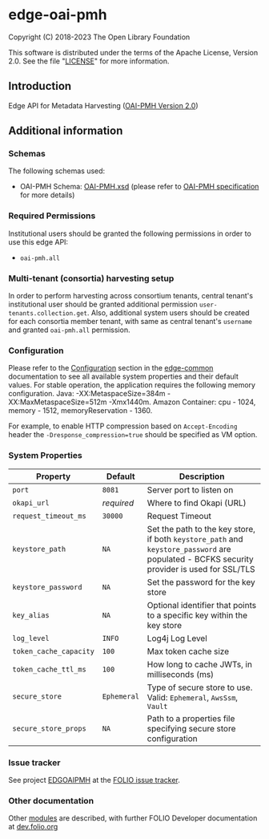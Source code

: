 # edge-oai-pmh

Copyright (C) 2018-2023 The Open Library Foundation

This software is distributed under the terms of the Apache License,
Version 2.0. See the file "[LICENSE](LICENSE)" for more information.

## Introduction
Edge API for Metadata Harvesting ([OAI-PMH Version 2.0](http://www.openarchives.org/OAI/openarchivesprotocol.html))

## Additional information
### Schemas
The following schemas used:
 + OAI-PMH Schema: [OAI-PMH.xsd](http://www.openarchives.org/OAI/2.0/OAI-PMH.xsd) (please refer to [OAI-PMH specification](http://www.openarchives.org/OAI/openarchivesprotocol.html#OAIPMHschema) for more details)

### Required Permissions
Institutional users should be granted the following permissions in order to use this edge API:
- `oai-pmh.all`

### Multi-tenant (consortia) harvesting setup
In order to perform harvesting across consortium tenants, central tenant's institutional user should be granted additional permission `user-tenants.collection.get`. Also, additional system users should be created for each consortia member tenant, with same as central tenant's `username` and granted `oai-pmh.all` permission.

### Configuration
Please refer to the [Configuration](https://github.com/folio-org/edge-common/blob/master/README.md#configuration) section in the [edge-common](https://github.com/folio-org/edge-common/blob/master/README.md) documentation to see all available system properties and their default values.
For stable operation, the application requires the following memory configuration. Java: -XX:MetaspaceSize=384m -XX:MaxMetaspaceSize=512m -Xmx1440m. Amazon Container: cpu - 1024, memory - 1512, memoryReservation - 1360.

For example, to enable HTTP compression based on `Accept-Encoding` header the `-Dresponse_compression=true` should be specified as VM option.

### System Properties

| Property                 | Default         | Description                                                                                                                                |
|--------------------------|-----------------|--------------------------------------------------------------------------------------------------------------------------------------------|
| `port`                   | `8081`          | Server port to listen on                                                                                                                   |
| `okapi_url`              | *required*      | Where to find Okapi (URL)                                                                                                                  |
| `request_timeout_ms`     | `30000`         | Request Timeout                                                                                                                            |
| `keystore_path`          | `NA`            | Set the path to the key store, if both `keystore_path` and `keystore_password` are populated - BCFKS security provider is used for SSL/TLS |
| `keystore_password`      | `NA`            | Set the password for the key store                                                                                                         |
| `key_alias`              | `NA`            | Optional identifier that points to a specific key within the key store                                                                     |
| `log_level`              | `INFO`          | Log4j Log Level                                                                                                                            |
| `token_cache_capacity`   | `100`           | Max token cache size                                                                                                                       |
| `token_cache_ttl_ms`     | `100`           | How long to cache JWTs, in milliseconds (ms)                                                                                               |
| `secure_store`           | `Ephemeral`     | Type of secure store to use.  Valid: `Ephemeral`, `AwsSsm`, `Vault`                                                                        |
| `secure_store_props`     | `NA`            | Path to a properties file specifying secure store configuration                                                                            |

### Issue tracker
See project [EDGOAIPMH](https://issues.folio.org/browse/EDGOAIPMH)
at the [FOLIO issue tracker](https://dev.folio.org/guidelines/issue-tracker).

### Other documentation
Other [modules](https://dev.folio.org/source-code/#server-side) are described,
with further FOLIO Developer documentation at
[dev.folio.org](https://dev.folio.org/)
